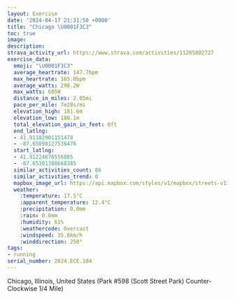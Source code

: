 ```yaml
---
layout: Exercise
date: '2024-04-17 21:31:50 +0000'
title: "Chicago \U0001F3C3"
toc: true
image:
description:
strava_activity_url: https://www.strava.com/activities/11205802727
exercise_data:
  emoji: "\U0001F3C3"
  average_heartrate: 147.7bpm
  max_heartrate: 165.0bpm
  average_watts: 298.2W
  max_watts: 685W
  distance_in_miles: 2.05mi
  pace_per_mile: 7m28s/mi
  elevation_high: 181.6m
  elevation_low: 180.1m
  total_elevation_gain_in_feet: 0ft
  end_latlng:
  - 41.91182901151478
  - -87.65098127536476
  start_latlng:
  - 41.91224676556885
  - -87.65301388688385
  similar_activities_count: 86
  similar_activities_trend: 0
  mapbox_image_url: https://api.mapbox.com/styles/v1/mapbox/streets-v11/static/path-5+787af2-1.0(i%7Bx~F~k~uOEiBESIO%3FKj%40_AX%5BN%5Bf%40y%40Di%40Lq%40%40%7D%40P_AA_FE_I%3FkEGsF%40Ez%40UfBEHFDR%40b%40%3FjBBdBDVLTNLPDfAERENKP%5BB%5D%3FkAGoBMUQOUE%5B%3F%5B%40g%40HONKTENAPFzCF%60%40PXPJJ%40%5EEl%40%3FJCXWFMD%5B%3F%7B%40CmBEYKUKISIW%3FcAFSHIJGNGVBpBHvAJRNLPFf%40B%60%40CPGPOLSF%5B%3Fq%40EiCGUIMKISGc%40%3FaAJSROb%40BjAA%7C%40Dp%40FVNPPJP%40jAEVMRWDS%40%5DAwBEk%40KWOQ%5BKS%3F%7D%40DK%3Fa%40GWQEAeBJKBEJFnBFpFAnABhMAD%5BVCLBdG),pin-s-s+e5b22e(-87.65136,41.91173),pin-s-f+89ae00(-87.64963,41.91099000000003)/auto/800x800?access_token=pk.eyJ1Ijoiam9zaGJlY2ttYW4iLCJhIjoiY205eWR2aDd1MWZ6djJrbXc4a3M0bWZleiJ9.XiG9OWkNcZk2QzjJbxLB4A
  weather:
    :temperature: 17.5°C
    :apparent_temperature: 12.4°C
    :precipitation: 0.0mm
    :rain: 0.0mm
    :humidity: 61%
    :weathercode: Overcast
    :windspeed: 35.0km/h
    :winddirection: 250°
tags:
- running
serial_number: 2024.ECE.104
---
```

Chicago, Illinois, United States (Park #598 (Scott Street Park) Counter-Clockwise 1/4 Mile)
